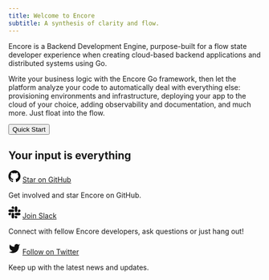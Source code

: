 ```yaml
---
title: Welcome to Encore
subtitle: A synthesis of clarity and flow.
---
```

Encore is a Backend Development Engine, purpose-built for a flow state developer experience when creating cloud-based backend applications and distributed systems using Go.

Write your business logic with the Encore Go framework, then let the platform analyze your code to automatically deal with everything else: provisioning environments and infrastructure, deploying your app to the cloud of your choice, adding observability and documentation, and much more. Just float into the flow.

<a href="/docs/quick-start"><Button kind="primary">Quick Start</Button></a>

## Your input is everything

<p className="flex items-center gap-x-2 lead-xsmall">
    <svg xmlns="http://www.w3.org/2000/svg" width="24" height="24" viewBox="0 0 16 16" fill="#111111" stroke="none">
      <path fillRule="evenodd"
            d="M8 0C3.58 0 0 3.58 0 8c0 3.54 2.29 6.53 5.47 7.59.4.07.55-.17.55-.38 0-.19-.01-.82-.01-1.49-2.01.37-2.53-.49-2.69-.94-.09-.23-.48-.94-.82-1.13-.28-.15-.68-.52-.01-.53.63-.01 1.08.58 1.23.82.72 1.21 1.87.87 2.33.66.07-.52.28-.87.51-1.07-1.78-.2-3.64-.89-3.64-3.95 0-.87.31-1.59.82-2.15-.08-.2-.36-1.02.08-2.12 0 0 .67-.21 2.2.82.64-.18 1.32-.27 2-.27.68 0 1.36.09 2 .27 1.53-1.04 2.2-.82 2.2-.82.44 1.1.16 1.92.08 2.12.51.56.82 1.27.82 2.15 0 3.07-1.87 3.75-3.65 3.95.29.25.54.73.54 1.48 0 1.07-.01 1.93-.01 2.2 0 .21.15.46.55.38A8.013 8.013 0 0016 8c0-4.42-3.58-8-8-8z" />
    </svg>
    <a href="https://github.com/encoredev/encore">Star on GitHub</a>
</p>

Get involved and star Encore on GitHub.


<p className="flex items-center gap-x-2 lead-xsmall">
    <svg xmlns="http://www.w3.org/2000/svg" width="24" height="24" viewBox="0 0 123 123">
		<path fill="#111111" d="M25.8,77.7c0,7.1-5.8,12.9-12.9,12.9S0,84.8,0,77.7c0-7.1,5.8-12.9,12.9-12.9h12.9V77.7z"/>
		<path fill="#111111" d="M32.4,77.7c0-7.1,5.8-12.9,12.9-12.9s12.9,5.8,12.9,12.9v32.4c0,7.1-5.8,12.9-12.9,12.9s-12.9-5.8-12.9-12.9 C32.4,110.1,32.4,77.7,32.4,77.7z"/>
		<path fill="#111111" d="M45.3,25.8c-7.1,0-12.9-5.8-12.9-12.9S38.2,0,45.3,0s12.9,5.8,12.9,12.9v12.9H45.3z"/>
		<path fill="#111111" d="M45.3,32.4c7.1,0,12.9,5.8,12.9,12.9s-5.8,12.9-12.9,12.9H12.9C5.8,58.2,0,52.4,0,45.3s5.8-12.9,12.9-12.9 C12.9,32.4,45.3,32.4,45.3,32.4z"/>
		<path fill="#111111" d="M97.2,45.3c0-7.1,5.8-12.9,12.9-12.9c7.1,0,12.9,5.8,12.9,12.9s-5.8,12.9-12.9,12.9H97.2V45.3z"/>
		<path fill="#111111" d="M90.6,45.3c0,7.1-5.8,12.9-12.9,12.9c-7.1,0-12.9-5.8-12.9-12.9V12.9C64.8,5.8,70.6,0,77.7,0 c7.1,0,12.9,5.8,12.9,12.9V45.3z"/>
		<path fill="#111111" d="M77.7,97.2c7.1,0,12.9,5.8,12.9,12.9c0,7.1-5.8,12.9-12.9,12.9c-7.1,0-12.9-5.8-12.9-12.9V97.2H77.7z"/>
		<path fill="#111111" d="M77.7,90.6c-7.1,0-12.9-5.8-12.9-12.9c0-7.1,5.8-12.9,12.9-12.9h32.4c7.1,0,12.9,5.8,12.9,12.9 c0,7.1-5.8,12.9-12.9,12.9H77.7z"/>
    </svg>
    <a href="https://encore.dev/slack">Join Slack</a>
</p>

Connect with fellow Encore developers, ask questions or just hang out!

<p className="flex items-center gap-x-2 lead-xsmall">
    <svg xmlns="http://www.w3.org/2000/svg" width="24" height="24" viewBox="0 0 24 24" fill="#111111" stroke="none">
        <path d="M23 3a10.9 10.9 0 0 1-3.14 1.53 4.48 4.48 0 0 0-7.86 3v1A10.66 10.66 0 0 1 3 4s-4 9 5 13a11.64 11.64 0 0 1-7 2c9 5 20 0 20-11.5a4.5 4.5 0 0 0-.08-.83A7.72 7.72 0 0 0 23 3z" />
    </svg>
    <a href="https://twitter.com/encoredotdev">Follow on Twitter</a>
</p>

Keep up with the latest news and updates.